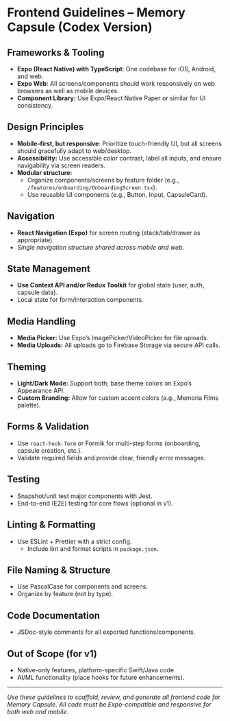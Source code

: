 # Frontend Guidelines – Memory Capsule (Codex Version)

## Frameworks & Tooling
- **Expo (React Native) with TypeScript**: One codebase for iOS, Android, and web.
- **Expo Web**: All screens/components should work responsively on web browsers as well as mobile devices.
- **Component Library:** Use Expo/React Native Paper or similar for UI consistency.

## Design Principles
- **Mobile-first, but responsive**: Prioritize touch-friendly UI, but all screens should gracefully adapt to web/desktop.
- **Accessibility:** Use accessible color contrast, label all inputs, and ensure navigability via screen readers.
- **Modular structure:**  
  - Organize components/screens by feature folder (e.g., `/features/onboarding/OnboardingScreen.tsx`).
  - Use reusable UI components (e.g., Button, Input, CapsuleCard).

## Navigation
- **React Navigation (Expo)** for screen routing (stack/tab/drawer as appropriate).
- *Single navigation structure shared across mobile and web.*

## State Management
- **Use Context API and/or Redux Toolkit** for global state (user, auth, capsule data).
- Local state for form/interaction components.

## Media Handling
- **Media Picker:** Use Expo’s ImagePicker/VideoPicker for file uploads.
- **Media Uploads:** All uploads go to Firebase Storage via secure API calls.

## Theming
- **Light/Dark Mode:** Support both; base theme colors on Expo’s Appearance API.
- **Custom Branding:** Allow for custom accent colors (e.g., Memoria Films palette).

## Forms & Validation
- Use `react-hook-form` or Formik for multi-step forms (onboarding, capsule creation, etc.).
- Validate required fields and provide clear, friendly error messages.

## Testing
- Snapshot/unit test major components with Jest.
- End-to-end (E2E) testing for core flows (optional in v1).

## Linting & Formatting
- Use ESLint + Prettier with a strict config.  
  - Include lint and format scripts in `package.json`.

## File Naming & Structure
- Use PascalCase for components and screens.
- Organize by feature (not by type).

## Code Documentation
- JSDoc-style comments for all exported functions/components.

## Out of Scope (for v1)
- Native-only features, platform-specific Swift/Java code.
- AI/ML functionality (place hooks for future enhancements).

---

*Use these guidelines to scaffold, review, and generate all frontend code for Memory Capsule. All code must be Expo-compatible and responsive for both web and mobile.*
